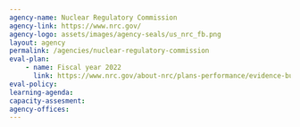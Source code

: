 ```yaml
---
agency-name: Nuclear Regulatory Commission
agency-link: https://www.nrc.gov/
agency-logo: assets/images/agency-seals/us_nrc_fb.png
layout: agency
permalink: /agencies/nuclear-regulatory-commission
eval-plan:
    - name: Fiscal year 2022
      link: https://www.nrc.gov/about-nrc/plans-performance/evidence-building-and-evaluation/annual-evaluation-plan.html
eval-policy:
learning-agenda:
capacity-assesment:
agency-offices:
---
```

